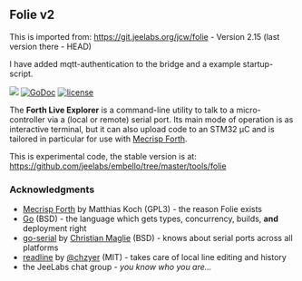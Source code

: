 ## Folie v2

This is imported from:
https://git.jeelabs.org/jcw/folie - Version 2.15 (last version there - HEAD)

I have added mqtt-authentication to the bridge and a example startup-script. 

![](https://img.shields.io/badge/work-In_Progress-red.svg)
[![GoDoc](https://godoc.org/github.com/jeelabs/folie?status.svg)](http://godoc.org/github.com/jeelabs/folie)
[![license](https://img.shields.io/github/license/jeelabs/folie.svg)](http://unlicense.org)

The **Forth Live Explorer** is a command-line utility to talk to a
micro-controller via a (local or remote) serial port. Its main mode of operation
is as interactive terminal, but it can also upload code to an STM32 µC and is
tailored in particular for use with [Mecrisp
Forth](http://mecrisp.sourceforge.net/).

This is experimental code, the stable version is at:  
<https://github.com/jeelabs/embello/tree/master/tools/folie>

### Acknowledgments

* [Mecrisp Forth](http://mecrisp.sourceforge.net) by Matthias Koch (GPL3) - the
  reason Folie exists
* [Go](https://golang.org/) (BSD) - the language which gets types, concurrency,
  builds, **and** deployment right
* [go-serial](https://github.com/bugst/go-serial) by [Christian
  Maglie](https://github.com/cmaglie) (BSD) - knows about serial ports across
  all platforms
* [readline](https://github.com/chzyer/readline) by
  [@chzyer](https://github.com/chzyer) (MIT) - takes care of local line editing
  and history
* the JeeLabs chat group - _you know who you are..._
